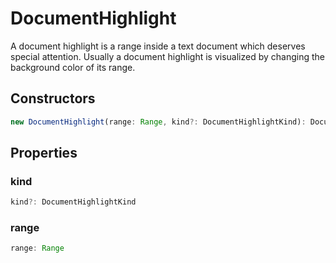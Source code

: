# DocumentHighlight

A document highlight is a range inside a text document which deserves special attention. Usually a document highlight is visualized by changing the background color of its range.

## Constructors

```typescript
new DocumentHighlight(range: Range, kind?: DocumentHighlightKind): DocumentHighlight
```

## Properties

### kind

```typescript
kind?: DocumentHighlightKind
```

### range

```typescript
range: Range
```

